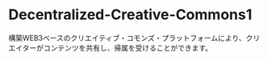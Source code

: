 # Decentralized-Creative-Commons1
構築WEB3ベースのクリエイティブ・コモンズ・プラットフォームにより、クリエイターがコンテンツを共有し、帰属を受けることができます。
